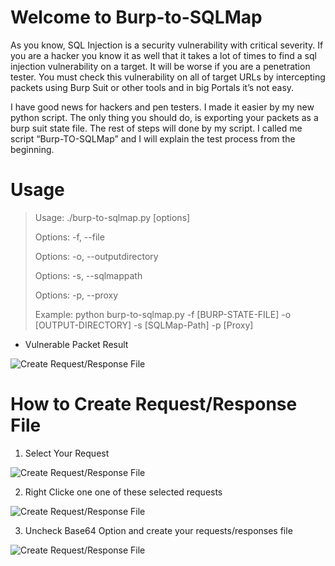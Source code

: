 # Welcome to Burp-to-SQLMap

As you know, SQL Injection is a security vulnerability with critical severity. If you are a hacker you know it as well that it takes a lot of times to find a sql injection vulnerability on a target. It will be worse if you are a penetration tester. You must check this vulnerability on all of  target URLs by intercepting packets using Burp Suit or other tools and in big Portals it’s not easy.

I have good news for hackers and pen testers. I made it easier by my new python script. The only thing you should do, is exporting your packets as a burp suit state file. The rest of steps will done by my script. I called me script “Burp-TO-SQLMap” and I will explain the test process from the beginning.


# Usage

>  Usage: ./burp-to-sqlmap.py [options]
>  
>  Options: -f, --file               <BurpSuit State File>
>  
>  Options: -o, --outputdirectory    <Output Directory>
>  
>  Options: -s, --sqlmappath         <SQLMap Path>
>  
>   Options: -p, --proxy              <Use Proxy>
>  
>   Example: python burp-to-sqlmap.py -f [BURP-STATE-FILE] -o [OUTPUT-DIRECTORY] -s [SQLMap-Path] -p [Proxy]

- Vulnerable Packet Result

![Create Request/Response File](https://raw.githubusercontent.com/Miladkhoshdel/burp-to-sqlmap/master/4.PNG)



# How to Create Request/Response File

1) Select Your Request

![Create Request/Response File](https://raw.githubusercontent.com/Miladkhoshdel/burp-to-sqlmap/master/1.PNG)


2) Right Clicke one one of these selected requests

![Create Request/Response File](https://raw.githubusercontent.com/Miladkhoshdel/burp-to-sqlmap/master/2.PNG)


3) Uncheck Base64 Option and create your requests/responses file

![Create Request/Response File](https://raw.githubusercontent.com/Miladkhoshdel/burp-to-sqlmap/master/3.PNG)


